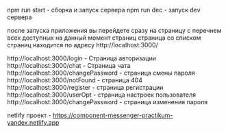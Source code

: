 npm run start - сборка и запуск сервера
npm run dec - запуск dev сервера

после запуска приложения вы перейдете сразу на страницу с перечнем всех доступных на данный момент страниц
страница со списком страниц находится по адресу http://localhost:3000/

http://localhost:3000/login - Страница авторизации
http://localhost:3000/chat - Страница чата
http://localhost:3000/changePassword - страница смены пароля
http://localhost:3000/notFound - страница 404
http://localhost:3000/register - страница регистрации
http://localhost:3000/userOpt - страница настроек пользователя
http://localhost:3000/changePassword - страница изменения пароля



netlify проект -  https://component-messenger-practikum-yandex.netlify.app